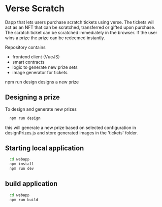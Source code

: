
# Verse Scratch 

Dapp that lets users purchase scratch tickets using verse. The tickets will act as an NFT that can be scratched, transferred or gifted upon purchase. The scratch ticket can be scratched immediately in the browser. If the user wins a prize the prize can be redeemed instantly.

Repository contains 
- frontend client (VueJS)
- smart contracts 
- logic to generate new prize sets
- image generator for tickets

npm run design 
designs a new prize

## Designing a prize

To design and generate new prizes

```bash
  npm run design
```

this will generate a new prize based on selected configuration in designPrizes.js and store generated images in the 'tickets' folder.

## Starting local application

```bash
  cd webapp
  npm install
  npm run dev
```

## build application

```bash
  cd webapp
  npm run build
```
